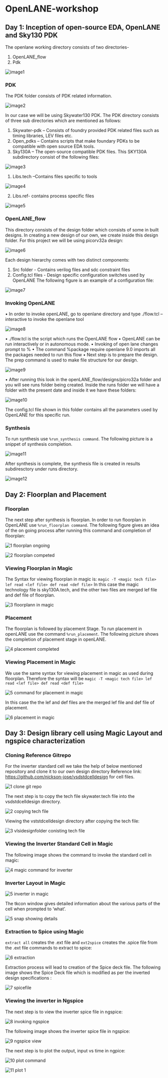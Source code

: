 # OpenLANE-workshop
## Day 1: Inception of open-source EDA, OpenLANE and Sky130 PDK

The openlane working directory consists of two directories-
1.	OpenLANE_flow  
2.	 Pdk

![image1](https://user-images.githubusercontent.com/78075225/105988686-07779280-60c6-11eb-9d07-126252125cc5.JPG)

### PDK
The PDK folder consists of PDK related information. 

![image2](https://user-images.githubusercontent.com/78075225/105989256-dea3cd00-60c6-11eb-9937-96d4c292cbb8.JPG)

In our case we will be using Skywater130 PDK. The PDK directory consists of three sub directories which are mentioned as follows:
1.	Skywater-pdk – Consists of foundry provided PDK related files such as timing libraries, LEV files etc.
2.	Open_pdks – Contains scripts that make foundary PDKs to be compatible with open source EDA tools.
3.	Sky130A – The open-source compatible PDK files. This SKY130A subdirectory consist of the following files: 

![image3](https://user-images.githubusercontent.com/78075225/105989605-5ffb5f80-60c7-11eb-96bd-f1e2ec6fca13.JPG)

1.	Libs.tech –Contains files specific to tools

![image4](https://user-images.githubusercontent.com/78075225/106006981-d2763a80-60db-11eb-90fd-2188d84d72ee.JPG)

2.	Libs.ref-  contains process specific files

![image5](https://user-images.githubusercontent.com/78075225/106007106-f33e9000-60db-11eb-948b-2f51b232c502.JPG)

### OpenLANE_flow
 
This directory consists of the design folder which consists of some in built designs. In creating a new design of our own, we create inside this design folder. For this project we will be using picorv32a design:

![image6](https://user-images.githubusercontent.com/78075225/106007442-50d2dc80-60dc-11eb-8267-7226179fd052.JPG)

Each design hierarchy comes with two distinct components:
1.	Src folder - Contains verilog files and sdc constraint files
2.	Config.tcl files - Design specific configuration switches used by OpenLANE
The following figure is an example of a configuration file:

![image7](https://user-images.githubusercontent.com/78075225/106007615-811a7b00-60dc-11eb-89f4-aabfaea31a3e.JPG)

### Invoking OpenLANE

•	In order to invoke openLANE, go to openlane directory and type ./flow.tcl –interactive  to invoke the openlane tool

![image8](https://user-images.githubusercontent.com/78075225/106007748-a14a3a00-60dc-11eb-80cb-81b40fb1635b.JPG)

•	./flow.tcl is the script which runs the OpenLANE flow
•	OpenLANE can be run interactively or in autonomous mode.
•	Invoking of open lane changes prompt to %
•	The command %package require openlane 9.0 imports all the packages needed to run this flow
•	Next step is to prepare the design. The prep command is used to make file structure for our design.  

![image9](https://user-images.githubusercontent.com/78075225/106007907-ca6aca80-60dc-11eb-9dd7-56245cae8d8e.JPG)

•	After running this look in the openLANE_flow/designs/picro32a folder and you will see runs folder being created. Inside the runs folder we will have a folder with the present date and inside it we have these folders:

![image10](https://user-images.githubusercontent.com/78075225/106007995-e40c1200-60dc-11eb-8bce-b42a6f2e72c2.JPG)

The config.tcl file shown in this folder contains all the parameters used by OpenLANE for this specific run.

### Synthesis
To run synthesis use ```%run_synthesis command```. The following picture is a snippet of synthesis completion.

![image11](https://user-images.githubusercontent.com/78075225/106008167-0aca4880-60dd-11eb-86b9-a84ff7bdaf26.JPG)

After synthesis is complete, the synthesis file is created in results subdiresctory under runs directory.

![image12](https://user-images.githubusercontent.com/78075225/106008249-1cabeb80-60dd-11eb-9ba3-868a0b8a2981.JPG)

## Day 2: Floorplan and Placement

### Floorplan
The next step after synthesis is floorplan. In order to run floorplan in OpenLANE use ```%run_floorplan command```. The following figure gives an idea of the on going process after running this command and completion of floorplan:

![1 floorplan ongoing](https://user-images.githubusercontent.com/78075225/106031343-29d4d480-60f5-11eb-9b2b-57c03c0bc78e.JPG)

![2 floorplan competed](https://user-images.githubusercontent.com/78075225/106031437-48d36680-60f5-11eb-95d3-8772ff75f209.JPG)

### Viewing Floorplan in Magic
The Syntax for viewing floorplan in magic is:
 ```magic -T <magic tech file> lef read <lef file> def read <def file>```
In this case the magic technology file is sky130A.tech, and the other two files are merged lef file and def file of floorplan.

![3 floorplann in magic](https://user-images.githubusercontent.com/78075225/106031521-656f9e80-60f5-11eb-8eef-53982cbe44b3.JPG)

### Placement
The floorplan is followed by placement Stage. To run placement in openLANE use the command ```%run_placement```. The following picture shows the completion of placement stage in openLANE.

![4 placement completed](https://user-images.githubusercontent.com/78075225/106032112-12e2b200-60f6-11eb-859b-d6ec6dca3c63.JPG)

### Viewing Placement in Magic
We use the same syntax for viewing placement in magic as used during floorplan. Therefore the syntax will be
```magic -T <magic tech file> lef read <lef file> def read <def file>```

![5 command for placement in magic](https://user-images.githubusercontent.com/78075225/106032340-5e955b80-60f6-11eb-9c83-5474e31c64b2.JPG)

In this case the the lef and def files are the merged lef file and def file of placement.
 
![6 placement in magic](https://user-images.githubusercontent.com/78075225/106032437-7e2c8400-60f6-11eb-94f1-fcf4607987ad.JPG)

## Day 3: Design library cell using Magic Layout and ngspice characterization
 
### Cloning Reference Gitrepo

For the inverter standard cell we take the help of below mentioned repository and clone it to our own design directory
Reference link: https://github.com/nickson-jose/vsdstdcelldesign for cell files.

![1 clone git repo](https://user-images.githubusercontent.com/78075225/106032844-fe52e980-60f6-11eb-8483-91b444863250.JPG)
 
The next step is to copy the tech file skywater.tech file into the vsdstdcelldesign directory. 

![2 copying tech file](https://user-images.githubusercontent.com/78075225/106033069-4a9e2980-60f7-11eb-8860-944d5408bd6d.JPG)

Viewing the vststdcelldesign directory after copying the tech file:

![3 vlsidesignfolder conisting tech file](https://user-images.githubusercontent.com/78075225/106033126-5db0f980-60f7-11eb-8403-98d053392420.JPG)

### Viewing the Inverter Standard Cell in Magic
The following image shows the command to invoke the standard cell in magic:

![4 magic command for inverter](https://user-images.githubusercontent.com/78075225/106033359-ad8fc080-60f7-11eb-810e-efd057ed6a8b.JPG)

### Inverter Layout in Magic

![5 inverter in magic](https://user-images.githubusercontent.com/78075225/106033971-563e2000-60f8-11eb-903b-adac9434d292.JPG)

The tkcon window gives detailed information about the various parts of the cell when prompted to ‘what’.

![5 snap showing details](https://user-images.githubusercontent.com/78075225/106034159-91d8ea00-60f8-11eb-8a9e-5af25f668020.JPG)

### Extraction to Spice using Magic
```extract all``` creates the .ext file and ```ext2spice``` creates the .spice file from the .ext file commands to extract to spice:

![6 extraction](https://user-images.githubusercontent.com/78075225/106034270-ba60e400-60f8-11eb-80ff-faeb74182213.JPG)

Extraction process will lead to creation of the Spice deck file. The following image shows the Spice Deck file which is modified as per the inverted design specifications :

![7 spicefile](https://user-images.githubusercontent.com/78075225/106034715-407d2a80-60f9-11eb-899e-3a34852028b4.JPG)

### Viewing the inverter in Ngspice
The next step is to view the inverter spice file in ngspice:

![8 invoking ngspice](https://user-images.githubusercontent.com/78075225/106034809-6276ad00-60f9-11eb-8426-b08d1e12934e.JPG)

The following image shows the inverter spice file in ngspice:

![9 ngspice view](https://user-images.githubusercontent.com/78075225/106034894-77ebd700-60f9-11eb-802f-1eb848b7fbab.JPG)

The next step is to plot the output, input vs time in ngpice: 

![10 plot command](https://user-images.githubusercontent.com/78075225/106034951-8cc86a80-60f9-11eb-86f8-84661829525d.JPG)

![11 plot 1](https://user-images.githubusercontent.com/78075225/106035161-c8fbcb00-60f9-11eb-8a85-ab3662c3d0c3.JPG)

